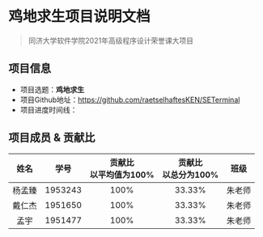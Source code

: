 # 鸡地求生项目说明文档

> 同济大学软件学院2021年高级程序设计荣誉课大项目

## 项目信息

- 项目选题：**鸡地求生**
- 项目Github地址：<https://github.com/raetselhaftesKEN/SETerminal>
- 项目进度时间线：

## 项目成员 & 贡献比

|  姓名  |  学号   | 贡献比<br>以平均值为100% | 贡献比<br>以总分为100% |  班级  |
| :----: | :-----: | :----------------------: | :--------------------: | :----: |
| 杨孟臻 | 1953243 |           100%           |         33.33%         | 朱老师 |
| 戴仁杰 | 1951650 |           100%           |         33.33%         | 朱老师 |
|  孟宇  | 1951477 |           100%           |         33.33%         | 朱老师 |

